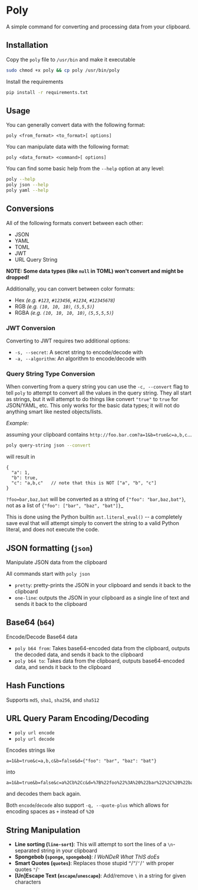 # Poly

A simple command for converting and processing data from your clipboard.

## Installation

Copy the `poly` file to `/usr/bin` and make it executable

```sh
sudo chmod +x poly && cp poly /usr/bin/poly
```

Install the requirements

```sh
pip install -r requirements.txt
```

## Usage

You can generally convert data with the following format:

`poly <from_format> <to_format>[ options]`

You can manipulate data with the following format:

`poly <data_format> <command>[ options]`

You can find some basic help from the `--help` option at any level:

```sh
poly --help
poly json --help
poly yaml --help
```

## Conversions

All of the following formats convert between each other:

- JSON
- YAML
- TOML
- JWT
- URL Query String

**NOTE:  Some data types (like `null` in TOML) won't convert and might be dropped!**

Additionally, you can convert between color formats:

- Hex _(e.g. `#123`, `#123456`, `#1234`, `#12345678`)_
- RGB _(e.g. `(10, 10, 10)`, `(5,5,5)`)_
- RGBA _(e.g. `(10, 10, 10, 10)`, `(5,5,5,5)`)_

### JWT Conversion

Converting to JWT requires two additional options:

- `-s, --secret`: A secret string to encode/decode with
- `-a, --algorithm`: An algorithm to encode/decode with

### Query String Type Conversion

When converting from a query string you can use the `-c, --convert` flag to tell `poly` to attempt to convert
all the values in the query string.  They all start as strings, but it will attempt to do things like convert `"true"` to `true` for JSON/YAML, etc.
This only works for the basic data types; it will not do anything smart like nested objects/lists.

_Example:_

assuming your clipboard contains `http://foo.bar.com?a=1&b=true&c=a,b,c`...

```sh
poly query-string json --convert
```

will result in
```json5
{
  "a": 1,
  "b": true,
  "c": "a,b,c"   // note that this is NOT ["a", "b", "c"]
}
```
`?foo=bar,baz,bat` will be converted as a string of `{"foo": "bar,baz,bat"}`, not as a list of `{"foo": ["bar", "baz", "bat"]}`_

This is done using the Python builtin `ast.literal_eval()` -- a completely save eval that will attempt simply to convert the string to a valid Python literal, and does not execute the code.

## JSON formatting (`json`)

Manipulate JSON data from the clipboard

All commands start with `poly json`

- `pretty`: pretty-prints the JSON in your clipboard and sends it back to the clipboard
- `one-line`: outputs the JSON in your clipboard as a single line of text and sends it back to the clipboard

## Base64 (`b64`)

Encode/Decode Base64 data

- `poly b64 from`: Takes base64-encoded data from the clipboard, outputs the decoded data, and sends it back to the clipboard
- `poly b64 to`: Takes data from the clipboard, outputs base64-encoded data, and sends it back to the clipboard

## Hash Functions

Supports `md5`, `sha1`, `sha256`, and `sha512`

## URL Query Param Encoding/Decoding

- `poly url encode`
- `poly url decode`

Encodes strings like

```
a=1&b=true&c=a,b,c&b=false&d={"foo": "bar", "baz": "bat"}
```

into

```
a=1&b=true&b=false&c=a%2Cb%2Cc&d=%7B%22foo%22%3A%20%22bar%22%2C%20%22baz%22%3A%20%22bat%22%7D
```

and decodes them back again.

Both `encode`/`decode` also support `-q, --quote-plus` which allows for encoding spaces as `+` instead of `%20`


## String Manipulation

- **Line sorting (`line-sort`)**: This will attempt to sort the lines of a `\n`-separated string in your clipboard
- **Spongebob (`sponge`, `spongebob`)**: _I WoNDeR What ThIS doEs_
- **Smart Quotes (`quotes`)**:  Replaces those stupid `“`/`”`/`‘`/`’` with proper quotes `"`/`'`
- **[Un]Escape Text (`escape`/`unescape`)**:  Add/remove `\` in a string for given characters
